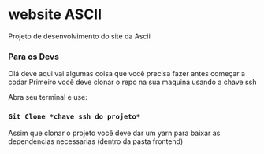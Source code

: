 # website ASCII
Projeto de desenvolvimento do site da Ascii

### Para os Devs

Olá deve aqui vai algumas coisa que você precisa fazer antes começar a codar
Primeiro você deve clonar o repo na sua maquina usando a chave ssh

Abra seu terminal e use: 

### `Git Clone *chave ssh do projeto*`

Assim que clonar o projeto você deve dar um yarn para baixar as dependencias necessarias (dentro da pasta frontend)
